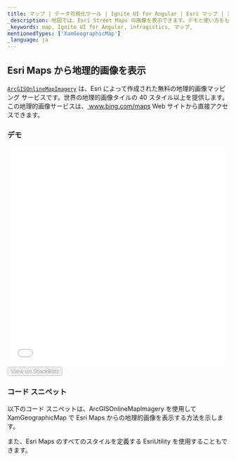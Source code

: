 ```yaml
---
title: マップ | データ可視化ツール | Ignite UI for Angular | Esri マップ | Infragistics
_description: 地図では、Esri Street Maps の画像を表示できます。デモと使い方をもっと見る
_keywords: map, Ignite UI for Angular, infragistics, マップ,
mentionedTypes: ['XamGeographicMap']
_language: ja
---
```


## Esri Maps から地理的画像を表示

[`ArcGISOnlineMapImagery`](/products/ignite-ui-angular/api/docs/typescript/latest/classes/arcgisonlinemapimagery.html) は、Esri によって作成された無料の地理的画像マッピング サービスです。世界の地理的画像タイルの 40 スタイル以上を提供します。この地理的画像サービスは、<a href="http://www.bing.com/maps" target="blank"> www.bing.com/maps</a> Web サイトから直接アクセスできます。

### デモ

<div class="sample-container loading" style="height: 500px">
    <iframe id="geo-map-display-esri-imagery-iframe" src='{environment:dvDemosBaseUrl}/maps/geo-map-display-esri-imagery' width="100%" height="100%" seamless frameBorder="0" onload="onXPlatSampleIframeContentLoaded(this);"></iframe>
</div>
<div>
    <button data-localize="stackblitz" disabled class="stackblitz-btn"   data-iframe-id="geo-map-display-esri-imagery-iframe" data-demos-base-url="{environment:dvDemosBaseUrl}">View on StackBlitz
    </button>
</div>

<div class="divider--half"></div>

### コード スニペット

以下のコード スニペットは、ArcGISOnlineMapImagery を使用して XamGeographicMap で Esri Maps からの地理的画像を表示する方法を示します。

また、Esri Maps のすべてのスタイルを定義する EsriUtility を使用することもできます。
